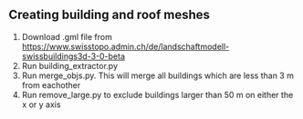 ## Creating building and roof meshes

1. Download .gml file from https://www.swisstopo.admin.ch/de/landschaftmodell-swissbuildings3d-3-0-beta
2. Run building_extractor.py
3. Run merge_objs.py. This will merge all buildings which are less than 3 m from eachother
4. Run remove_large.py to exclude buildings larger than 50 m on either the x or y axis
